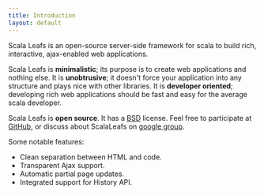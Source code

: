 ```yaml
---
title: Introduction
layout: default
---
```


Scala Leafs is an open-source server-side framework for scala to build rich, interactive, ajax-enabled web applications. 

Scala Leafs is **minimalistic**; its purpose is to create web applications and nothing else. It is **unobtrusive**; it doesn't force your application into any structure and plays nice with other libraries. It is **developer oriented**; developing rich web applications should be fast and easy for the average scala developer.

Scala Leafs is **open source**. It has a [BSD](https://github.com/scalastuff/scalaleafs/blob/master/LICENSE.TXT) license. Feel free to participate at [GitHub](https://github.com/scalastuff/scalaleafs), or discuss about ScalaLeafs on [google group](https://groups.google.com/forum/#!forum/liftweb).

Some notable features:

- Clean separation between HTML and code.
- Transparent Ajax support.
- Automatic partial page updates.
- Integrated support for History API.